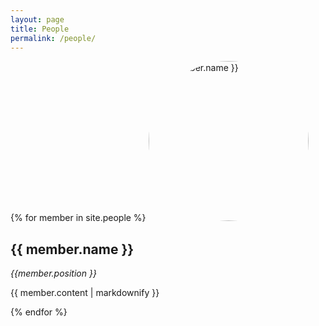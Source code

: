 ```yaml
---
layout: page
title: People
permalink: /people/
---
```


{% for member in site.people %}
  <img src="{{ member.image }}" alt="{{ member.name }}" style="border-radius: 50%; width: 256px; height: 256px; object-fit: cover;"/>
  <h2>{{ member.name }}</h2>
  <i>{{member.position }}</i>
  <p class="prose">{{ member.content | markdownify }}</p>
{% endfor %}